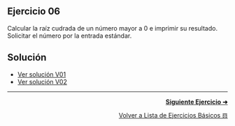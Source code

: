 ## Ejercicio 06
Calcular la raíz cudrada de un número mayor a 0 e imprimir su resultado. Solicitar el número por la entrada estándar.

## Solución
* [Ver solución V01](https://github.com/enriqueabsurdum/TIDS02/blob/master/ejercicios-basicos/src/006/006-v01/Ejercicio06_V01.java)
* [Ver solución V02](https://github.com/enriqueabsurdum/TIDS02/blob/master/ejercicios-basicos/src/006/006-v02/Ejercicio06_V02.java)

***
<div align="right">

[**Siguiente Ejercicio ➜**](https://github.com/enriqueabsurdum/TIDS02/blob/master/ejercicios-basicos/src/007/007.md)
</div>  

<div align="right">

[Volver a Lista de Ejercicios Básicos 𝌖](https://github.com/enriqueabsurdum/TIDS02/blob/master/ejercicios-basicos/ejecicios-basicos.md)
</div> 
